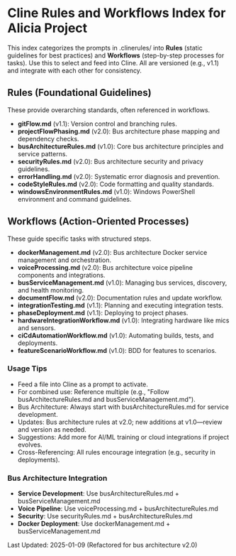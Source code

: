 # Cline Rules and Workflows Index for Alicia Project

This index categorizes the prompts in .clinerules/ into **Rules** (static guidelines for best practices) and **Workflows** (step-by-step processes for tasks). Use this to select and feed into Cline. All are versioned (e.g., v1.1) and integrate with each other for consistency.

## Rules (Foundational Guidelines)
These provide overarching standards, often referenced in workflows.
- **gitFlow.md** (v1.1): Version control and branching rules.
- **projectFlowPhasing.md** (v2.0): Bus architecture phase mapping and dependency checks.
- **busArchitectureRules.md** (v1.0): Core bus architecture principles and service patterns.
- **securityRules.md** (v2.0): Bus architecture security and privacy guidelines.
- **errorHandling.md** (v2.0): Systematic error diagnosis and prevention.
- **codeStyleRules.md** (v2.0): Code formatting and quality standards.
- **windowsEnvironmentRules.md** (v1.0): Windows PowerShell environment and command guidelines.

## Workflows (Action-Oriented Processes)
These guide specific tasks with structured steps.
- **dockerManagement.md** (v2.0): Bus architecture Docker service management and orchestration.
- **voiceProcessing.md** (v2.0): Bus architecture voice pipeline components and integrations.
- **busServiceManagement.md** (v1.0): Managing bus services, discovery, and health monitoring.
- **documentFlow.md** (v2.0): Documentation rules and update workflow.
- **integrationTesting.md** (v1.1): Planning and executing integration tests.
- **phaseDeployment.md** (v1.1): Deploying to project phases.
- **hardwareIntegrationWorkflow.md** (v1.0): Integrating hardware like mics and sensors.
- **ciCdAutomationWorkflow.md** (v1.0): Automating builds, tests, and deployments.
- **featureScenarioWorkflow.md** (v1.0): BDD for features to scenarios.

### Usage Tips
- Feed a file into Cline as a prompt to activate.
- For combined use: Reference multiple (e.g., "Follow busArchitectureRules.md and busServiceManagement.md").
- Bus Architecture: Always start with busArchitectureRules.md for service development.
- Updates: Bus architecture rules at v2.0; new additions at v1.0—review and version as needed.
- Suggestions: Add more for AI/ML training or cloud integrations if project evolves.
- Cross-Referencing: All rules encourage integration (e.g., security in deployments).

### Bus Architecture Integration
- **Service Development**: Use busArchitectureRules.md + busServiceManagement.md
- **Voice Pipeline**: Use voiceProcessing.md + busArchitectureRules.md
- **Security**: Use securityRules.md + busArchitectureRules.md
- **Docker Deployment**: Use dockerManagement.md + busServiceManagement.md

Last Updated: 2025-01-09 (Refactored for bus architecture v2.0)
